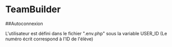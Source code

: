 # TeamBuilder
 
##Autoconnexion

L'utilisateur est défini dans le fichier ".env.php" sous la variable USER_ID (Le numéro écrit correspond à l'ID de l'élève)

